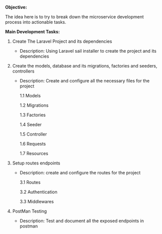 **Objective:**

The idea here is to try to break down the microservice development process into actionable tasks.

**Main Development Tasks:**
1. Create The Laravel Project and its dependencies
   - Description: Using Laravel sail installer to create the project and its dependencies



2. Create the models, database and its migrations, factories and seeders, controllers
   - Description: Create and configure  all the necessary files for the project

      1.1 Models

      1.2 Migrations

      1.3 Factories

      1.4 Seeder

      1.5 Controller

      1.6 Requests

      1.7 Resources


2. Setup routes endpoints
   - Description: create and configure the routes for the project

        3.1 Routes

        3.2 Authentication

        3.3 Middlewares


2. PostMan Testing
   - Description: Test and document all the exposed endpoints in postman

